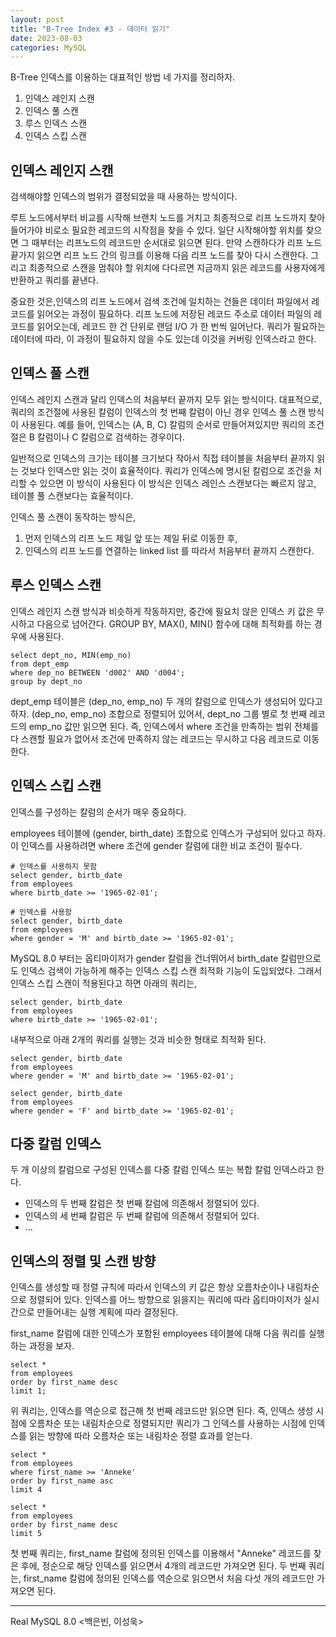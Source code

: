 ```yaml
---
layout: post
title: "B-Tree Index #3 - 데이터 읽기"
date: 2023-08-03
categories: MySQL
---
```


B-Tree 인덱스를 이용하는 대표적인 방법 네 가지를 정리하자.

1. 인덱스 레인지 스캔
2. 인덱스 풀 스캔
3. 루스 인덱스 스캔
4. 인덱스 스킵 스캔

## 인덱스 레인지 스캔

검색해야할 인덱스의 범위가 결정되었을 때 사용하는 방식이다.

루트 노드에서부터 비교를 시작해 브랜치 노드를 거치고 최종적으로 리프 노드까지 찾아 들어가야 비로소 필요한 레코드의 시작점을 찾을 수 있다.
일단 시작해야할 위치를 찾으면 그 때부터는 리프노드의 레코드만 순서대로 읽으면 된다.
만약 스캔하다가 리프 노드 끝가지 읽으면 리프 노드 간의 링크를 이용해 다음 리프 노드를 찾아 다시 스캔한다. 
그리고 최종적으로 스캔을 멈춰야 할 위치에 다다르면 지금까지 읽은 레코드를 사용자에게 반환하고 쿼리를 끝낸다.

중요한 것은,인덱스의 리프 노드에서 검색 조건에 일치하는 건들은 데이터 파일에서 레코드를 읽어오는 과정이 필요하다.
리프 노드에 저장된 레코드 주소로 데이터 파일의 레코드를 읽어오는데, 레코드 한 건 단위로 랜덤 I/O 가 한 번씩 일어난다.
쿼리가 필요하는 데이터에 따라, 이 과정이 필요하지 않을 수도 있는데 이것을 커버링 인덱스라고 한다.

## 인덱스 풀 스캔

인덱스 레인지 스캔과 달리 인덱스의 처음부터 끝까지 모두 읽는 방식이다.
대표적으로, 쿼리의 조건절에 사용된 칼럼이 인덱스의 첫 번째 칼럼이 아닌 경우 인덱스 풀 스캔 방식이 사용된다.
예를 들어, 인덱스는 (A, B, C) 칼럼의 순서로 만들어져있지만 쿼리의 조건절은 B 칼럼이나 C 칼럼으로 검색하는 경우이다.

일반적으로 인덱스의 크기는 테이블 크기보다 작아서 직접 테이블을 처음부터 끝까지 읽는 것보다 인덱스만 읽는 것이 효율적이다.
쿼리가 인덱스에 명시된 칼럼으로 조건을 처리할 수 있으면 이 방식이 사용된다
이 방식은 인덱스 레인스 스캔보다는 빠르지 않고, 테이블 풀 스캔보다는 효율적이다.

인덱스 풀 스캔이 동작하는 방식은,

1. 먼저 인덱스의 리프 노드 제일 앞 또는 제일 뒤로 이동한 후,
2. 인덱스의 리프 노드를 연결하는 linked list 를 따라서 처음부터 끝까지 스캔한다.

## 루스 인덱스 스캔

인덱스 레인지 스캔 방식과 비슷하게 작동하지만, 중간에 필요치 않은 인덱스 키 값은 무시하고 다음으로 넘어간다.
GROUP BY, MAX(), MIN() 함수에 대해 최적화를 하는 경우에 사용된다.

```mysql
select dept_no, MIN(emp_no)
from dept_emp
where dep_no BETWEEN 'd002' AND 'd004';
group by dept_no
```

dept_emp 테이블은 (dep_no, emp_no) 두 개의 칼럼으로 인덱스가 생성되어 있다고 하자.
(dep_no, emp_no) 조합으로 정렬되어 있어서, dept_no 그룹 별로 첫 번째 레코드의 emp_no 값만 읽으면 된다.
즉, 인덱스에서 where 조건을 만족하는 범위 전체를 다 스캔할 필요가 없어서 조건에 만족하지 않는 레코드는 무시하고 다음 레코드로 이동한다.

## 인덱스 스킵 스캔

인덱스를 구성하는 칼럼의 순서가 매우 중요하다. 

employees 테이블에 (gender, birth_date) 조합으로 인덱스가 구성되어 있다고 하자.
이 인덱스를 사용하려면 where 조건에 gender 칼럼에 대한 비교 조건이 필수다.

```mysql
# 인덱스를 사용하지 못함
select gender, birtb_date
from employees
where birtb_date >= '1965-02-01';

# 인덱스를 사용함
select gender, birtb_date
from employees
where gender = 'M' and birtb_date >= '1965-02-01';
```

MySQL 8.0 부터는 옵티마이저가 gender 칼럼을 건너뛰어서 birth_date 칼럼만으로도 인덱스 검색이 가능하게 해주는 인덱스 스킵 스캔 최적화 기능이 도입되었다.
그래서 인덱스 스킵 스캔이 적용된다고 하면 아래의 쿼리는,

```mysql
select gender, birtb_date
from employees
where birtb_date >= '1965-02-01';
```

내부적으로 아래 2개의 쿼리를 실행는 것과 비슷한 형태로 최적화 된다.

```mysql
select gender, birtb_date
from employees
where gender = 'M' and birtb_date >= '1965-02-01';

select gender, birtb_date
from employees
where gender = 'F' and birtb_date >= '1965-02-01';
```

## 다중 칼럼 인덱스

두 개 이상의 칼럼으로 구성된 인덱스를 다중 칼럼 인덱스 또는 복합 칼럼 인덱스라고 한다. 

- 인덱스의 두 번째 칼럼은 첫 번째 칼럼에 의존해서 정렬되어 있다.
- 인덱스의 세 번째 칼럼은 두 번째 칼럼에 의존해서 정렬되어 있다.
- ...

## 인덱스의 정렬 및 스캔 방향

인덱스를 생성할 때 정렬 규칙에 따라서 인덱스의 키 값은 항상 오름차순이나 내림차순으로 정렬되어 있다.
인덱스를 어느 방향으로 읽을지는 쿼리에 따라 옵티마이저가 실시간으로 만들어내는 실행 계획에 따라 결정된다.

first_name 칼럼에 대한 인덱스가 포함된 employees 테이블에 대해 다음 쿼리를 실행하는 과정을 보자.

```mysql
select *
from employees
order by first_name desc
limit 1;
```

위 쿼리는, 인덱스를 역순으로 접근해 첫 번째 레코드만 읽으면 된다.
즉, 인덱스 생성 시점에 오름차순 또는 내림차순으로 정렬되지만 쿼리가 그 인덱스를 사용하는 시점에 인덱스를 읽는 방향에 따라 오름차순 또는 내림차순 정렬 효과를 얻는다.

```mysql
select *
from employees
where first_name >= 'Anneke'
order by first_name asc
limit 4

select *
from employees
order by first_name desc 
limit 5
```

첫 번째 쿼리는, first_name 칼럼에 정의된 인덱스를 이용해서 "Anneke" 레코드를 찾은 후에, 정순으로 해당 인덱스를 읽으면서 4개의 레코드만 가져오면 된다.
두 번째 쿼리는, first_name 칼럼에 정의된 인덱스를 역순으로 읽으면서 처음 다섯 개의 레코드만 가져오면 된다.

---

Real MySQL 8.0 <백은빈, 이성욱>
